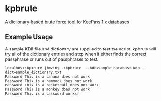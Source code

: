 kpbrute
=======

A dictionary-based brute force tool for KeePass 1.x databases


Example Usage
-------------
A sample KDB file and dictionary are supplied to test the script.
kpbrute will try all of the dictionary entries and stop when it either
finds the correct passphrase or runs out of passphrases to test.

```
localhost:kpbrute jimvin$ ./kpbrute  --kdb=sample_database.kdb --dict=sample_dictionary.txt 
Password This is a banana does not work
Password This is a hammock does not work
Password This is a basketball does not work
Password This is a monkey does not work
Password This is a password works!
```
